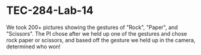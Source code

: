 # TEC-284-Lab-14

We took 200+ pictures showing the gestures of "Rock", "Paper", and "Scissors". 
The PI chose after we held up one of the gestures and chose rock paper or scissors, and
based off the gesture we held up in the camera, determined who won!
